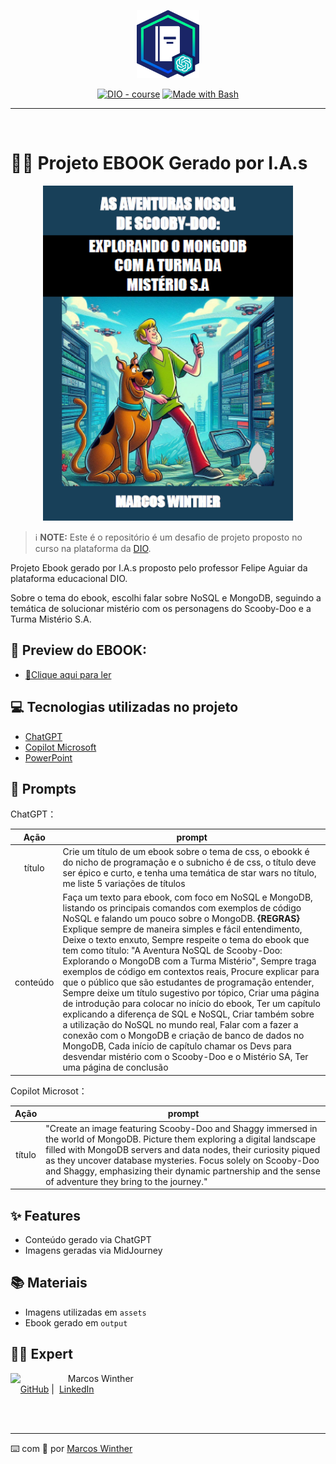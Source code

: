 <p align="center">
    <img width="100" src=".github/assets/banner.png">
</p>


<p align="center">
   <a href="https://dio.me/"><img src="https://img.shields.io/badge/DIO-Course-28DA77?logo=youtube" alt="DIO - course"></a>
   <a href="https://www.gnu.org/software/bash/" title="Go to Bash homepage"><img src="https://img.shields.io/badge/Prompt-Project-blue?logo=gnu-bash&amp;logoColor=white" alt="Made with Bash"></a>
</p>

-------
<br>

# 👨‍💻 Projeto EBOOK Gerado por I.A.s


<p align="center">
<img 
    src="./assets/cover.png"
    width="400"  
/>
</p>


 > ℹ️ **NOTE:** Este é o repositório é um desafio de projeto proposto no curso na plataforma da [DIO](https://dio.me).

Projeto Ebook gerado por I.A.s proposto pelo professor Felipe Aguiar da plataforma educacional DIO.

Sobre o tema do ebook, escolhi falar sobre NoSQL e MongoDB, seguindo a temática de solucionar mistério com os personagens do Scooby-Doo e a Turma Mistério S.A.

## 📖 Preview do EBOOK:

- <a href="https://github.com/MarcosWinther/creating-an-ebook-about-mongodb-with-chatgpt-with-a-scooby-doo-theme/blob/main/output/ebook-nosql-mongodb-scooby-doo.pdf"> 📕Clique aqui para ler</a>


## 💻 Tecnologias utilizadas no projeto

- [ChatGPT](https://chat.openai.com/) 
- [Copilot Microsoft](https://copilot.microsoft.com/)
- [PowerPoint](https://www.microsoft.com/en/microsoft-365/powerpoint)

## 🧠 Prompts


ChatGPT：

|   Ação   | prompt                                                                                                                                                                                                                                                                         |
| :------: | ------------------------------------------------------------------------------------------------------------------------------------------------------------------------------------------------------------------------------------------------------------------------------ |
|  título  | Crie um título de um ebook sobre o tema de css, o ebookk é do nicho de programação e o subnicho é de css, o título deve ser épico e curto, e tenha uma temática de star wars no título, me liste 5 variações de títulos                                                        |
| conteúdo | Faça um texto para ebook, com foco em NoSQL e MongoDB, listando os principais comandos com exemplos de código NoSQL e falando um pouco sobre o MongoDB. **{REGRAS}** Explique sempre de maneira simples e fácil entendimento, Deixe o texto enxuto, Sempre respeite o tema do ebook que tem como título: "A Aventura NoSQL de Scooby-Doo: Explorando o MongoDB com a Turma Mistério", Sempre traga exemplos de código em contextos reais, Procure explicar para que o público que são estudantes de programação entender, Sempre deixe um título sugestivo por tópico, Criar uma página de introdução para colocar no início do ebook, Ter um capítulo explicando a diferença de SQL e NoSQL, Criar também sobre a utilização do NoSQL no mundo real, Falar com a fazer a conexão com o MongoDB e criação de banco de dados no MongoDB, Cada início de capítulo chamar os Devs para desvendar mistério com o Scooby-Doo e o Mistério SA, Ter uma página de conclusão |


Copilot Microsot：

|  Ação  | prompt                                                                                 |
| :----: | -------------------------------------------------------------------------------------- |
| título | "Create an image featuring Scooby-Doo and Shaggy immersed in the world of MongoDB. Picture them exploring a digital landscape filled with MongoDB servers and data nodes, their curiosity piqued as they uncover database mysteries. Focus solely on Scooby-Doo and Shaggy, emphasizing their dynamic partnership and the sense of adventure they bring to the journey." |

## ✨ Features

- Conteúdo gerado via ChatGPT
- Imagens geradas via MidJourney

## 📚 Materiais

- Imagens utilizadas em `assets`
- Ebook gerado em `output`

## 👨‍💻 Expert

<p>
    <img 
      align=left 
      margin=10 
      width=80 
      src="https://avatars.githubusercontent.com/u/44624583?v=4"
    />
    <p>&nbsp&nbsp&nbspMarcos Winther<br>
    &nbsp&nbsp&nbsp
    <a href="https://github.com/MarcosWinther">
    GitHub</a>&nbsp;|&nbsp;
    <a href="https://www.linkedin.com/in/marcoswinthersilva/">LinkedIn</a>
</p>
</p>
<br/><br/>
<p>

---

⌨️ com 💜 por [Marcos Winther](https://github.com/MarcosWinther)


